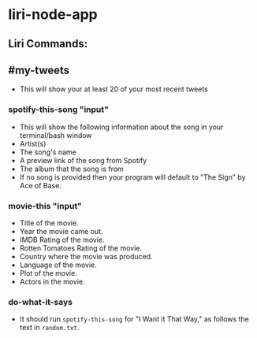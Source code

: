 # liri-node-app
## Liri Commands:

## #my-tweets
* This will show your at least 20 of your most recent tweets

### spotify-this-song "input"
* This will show the following information about the song in your terminal/bash window 
* Artist(s)
* The song's name
* A preview link of the song from Spotify
* The album that the song is from
* If no song is provided then your program will default to "The Sign" by Ace of Base.
    
### movie-this "input" 

* Title of the movie.
* Year the movie came out.
* IMDB Rating of the movie.
* Rotten Tomatoes Rating of the movie.
* Country where the movie was produced.
* Language of the movie.
* Plot of the movie.
* Actors in the movie.

### do-what-it-says
* It should run `spotify-this-song` for "I Want it That Way," as follows the text in `random.txt`.
